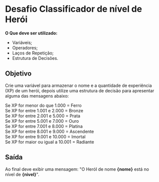# Desafio Classificador de nível de Herói

**O Que deve ser utilizado:**

- Variáveis;
- Operadores;
- Laços de Repetição;
- Estrutura de Decisões.

## Objetivo

Crie uma variável para armazenar o nome e a quantidade de experiência (XP) de um herói, depois utilize uma estrutura de decisão para apresentar alguma das mensagens abaixo:

Se XP for menor do que 1.000 = Ferro  
Se XP for entre 1.001 e 2.000 = Bronze  
Se XP for entre 2.001 e 5.000 = Prata  
Se XP for entre 5.001 e 7.000 = Ouro  
Se XP for entre 7.001 e 8.000 = Platina  
Se XP for entre 8.001 e 9.000 = Ascendente  
Se XP for entre 9.001 e 10.000 = Imortal  
Se XP for maior ou igual a 10.001 = Radiante  

## Saída

Ao final deve exibir uma mensagem:
"O HeróI de nome **{nome}** está no nível de **{nivel}**".
